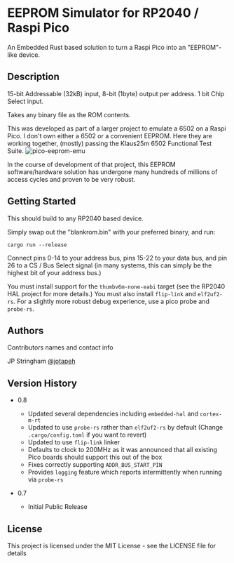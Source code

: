 # EEPROM Simulator for RP2040 / Raspi Pico

An Embedded Rust based solution to turn a Raspi Pico into an "EEPROM"-like device.

## Description

15-bit Addressable (32kB) input, 8-bit (1byte) output per address. 1 bit Chip Select input.

Takes any binary file as the ROM contents.

This was developed as part of a larger project to emulate a 6502 on a Raspi Pico. I don't own either a 6502 or a convenient EEPROM. Here they are working together, (mostly) passing the Klaus25m 6502 Functional Test Suite.
![pico-eeprom-emu](https://user-images.githubusercontent.com/127321359/226114714-88d45b2d-086f-4fc7-95b3-566d89027b5a.jpeg)

In the course of development of that project, this EEPROM software/hardware solution has undergone many hundreds of millions of access cycles and proven to be very robust.

## Getting Started

This should build to any RP2040 based device.

Simply swap out the "blankrom.bin" with your preferred binary, and run:

`cargo run --release`

Connect pins 0-14 to your address bus, pins 15-22 to your data bus, and pin 26 to a CS / Bus Select signal (in many systems, this can simply be the highest bit of your address bus.)

You must install support for the `thumbv6m-none-eabi` target (see the RP2040 HAL project for more details.)
You must also install `flip-link` and `elf2uf2-rs`.
For a slightly more robust debug experience, use a pico probe and `probe-rs`.

## Authors

Contributors names and contact info

JP Stringham
[@jotapeh](https://mastodon.gamedev.place/@jotapeh)

## Version History

* 0.8
    * Updated several dependencies including `embedded-hal` and `cortex-m-rt`
    * Updated to use `probe-rs` rather than `elf2uf2-rs` by default (Change `.cargo/config.toml` if you want to revert)
    * Updated to use `flip-link` linker
    * Defaults to clock to 200MHz as it was announced that all existing Pico boards should support this out of the box
    * Fixes correctly supporting `ADDR_BUS_START_PIN`
    * Provides `logging` feature which reports intermittently when running via `probe-rs`

* 0.7
    * Initial Public Release

## License

This project is licensed under the MIT License - see the LICENSE file for details
